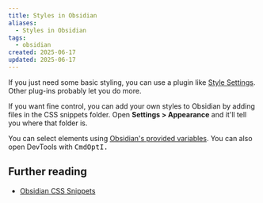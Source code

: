 ```yaml
---
title: Styles in Obsidian
aliases:
  - Styles in Obsidian
tags:
  - obsidian
created: 2025-06-17
updated: 2025-06-17
---
```


If you just need some basic styling, you can use a plugin like [Style Settings](https://github.com/mgmeyers/obsidian-style-settings). Other plug-ins probably let you do more.

If you want fine control, you can add your own styles to Obsidian by adding files in the CSS snippets folder. Open **Settings > Appearance** and it'll tell you where that folder is.

You can select elements using [Obsidian's provided variables](https://docs.obsidian.md/Reference/CSS+variables/CSS+variables). You can also open DevTools with <kbd>CmdOptI</kbn>.

## Further reading

- [Obsidian CSS Snippets](https://help.obsidian.md/snippets)